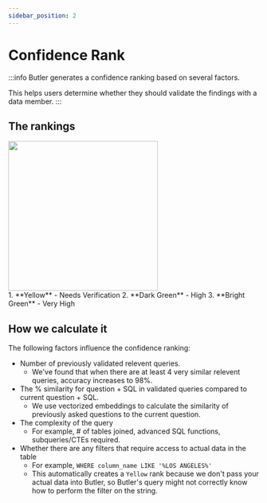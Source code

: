 ```yaml
---
sidebar_position: 2
---
```


# Confidence Rank
:::info Butler generates a confidence ranking based on several factors. 

This helps users determine whether they should validate the findings with a data member.
:::

## The rankings
<div style={{ display: "flex", justifyContent: "left", padding: "2rem 0 3rem 0" }}>
    <img src={require("../../static/img/Confidence_Rank.png").default} width="300" />
</div>
1. **Yellow** - Needs Verification
2. **Dark Green** - High
3. **Bright Green** - Very High

## How we calculate it
The following factors influence the confidence ranking: 
- Number of previously validated relevent queries.
    - We've found that when there are at least 4 very similar relevent queries, accuracy increases to 98%.
- The % similarity for question + SQL in validated queries compared to current question + SQL. 
    - We use vectorized embeddings to calculate the similarity of previously asked questions to the current question.
- The complexity of the query 
    - For example, # of tables joined, advanced SQL functions, subqueries/CTEs required.
- Whether there are any filters that require access to actual data in the table 
    - For example, `WHERE column_name LIKE '%LOS ANGELES%'`
    - This automatically creates a `Yellow` rank because we don't pass your actual data into Butler, so Butler's query might not correctly know how to perform the filter on the string.

